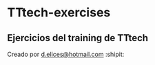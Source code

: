 # TTtech-exercises
## Ejercicios del training de TTtech

Creado por d.elices@hotmail.com :shipit:

[logo]: https://www.google.com/search?q=upm+racing&source=lnms&tbm=isch&sa=X&ved=2ahUKEwiM6unZoIDvAhWLYcAKHQ3SDH0Q_AUoAXoECAUQAw&biw=1360&bih=657#imgrc=hbuk13q0h4XdXM
